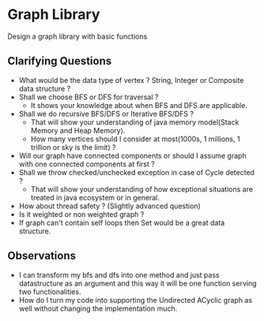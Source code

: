 # Graph Library
Design a graph library with basic functions

## Clarifying Questions
- What would be the data type of vertex ? String, Integer or Composite data structure ?
- Shall we choose BFS or DFS for traversal ?
  - It shows your knowledge about when BFS and DFS are applicable.
- Shall we do recursive BFS/DFS or Iterative BFS/DFS ?
  - That will show your understanding of java memory model(Stack Memory and Heap Memory).
  - How many vertices should I consider at most(1000s, 1 millions, 1 trillion or sky is the limit) ?
- Will our graph have connected components or should I assume graph with one connected components at first ?
- Shall we throw checked/unchecked exception in case of Cycle detected ?
  - That will show your understanding of how exceptional situations are treated in java ecosystem or in general.
- How about thread safety ? (Slightly advanced question)
- Is it weighted or non weighted graph ?
- If graph can't contain self loops then Set would be a great data structure.

## Observations
- I can transform my bfs and dfs into one method and just pass datastructure as an argument and this way
it will be one function serving two functionalities.
- How do I turn my code into supporting the Undirected ACyclic graph as well without changing the implementation
much.
